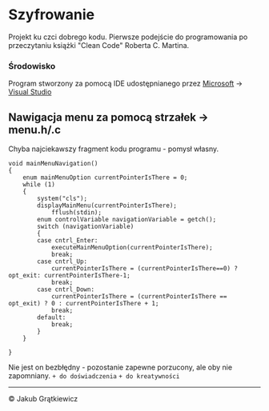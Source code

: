 # Szyfrowanie
Projekt ku czci dobrego kodu. Pierwsze podejście do programowania po przeczytaniu książki "Clean Code" Roberta C. Martina. 

### Środowisko 
Program stworzony za pomocą IDE udostępnianego przez [Microsoft](https://www.microsoft.com/pl-pl?SilentAuth=1&wa=wsignin1.0) -> [Visual Studio](https://visualstudio.microsoft.com/pl/)


## Nawigacja menu za pomocą strzałek -> menu.h/.c
Chyba najciekawszy fragment kodu programu - pomysł własny.
```
void mainMenuNavigation()
{
	enum mainMenuOption currentPointerIsThere = 0;
	while (1)
	{
		system("cls");
		displayMainMenu(currentPointerIsThere);
			fflush(stdin);
		enum controlVariable navigationVariable = getch();
		switch (navigationVariable)
		{
		case cntrl_Enter:
			executeMainMenuOption(currentPointerIsThere);
			break;
		case cntrl_Up:
			currentPointerIsThere = (currentPointerIsThere==0) ? opt_exit: currentPointerIsThere-1;
			break;
		case cntrl_Down:
			currentPointerIsThere = (currentPointerIsThere == opt_exit) ? 0 : currentPointerIsThere + 1;
			break;
		default:
			break;
		}
	}
	
}

```

Nie jest on bezbłędny - pozostanie zapewne porzucony, ale oby nie zapomniany.
`+ do doświadczenia` `+ do kreatywności`

***
&copy; Jakub Grątkiewicz
